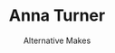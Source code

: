 ---
title: Anna Turner
subtitle: Alternative Makes
descriptions: I am a Kniiter and crochet creating patterns for Personal and Business. Let us work together. 
myWorkTitle0: Knits
myWorkDescription0: Here is some example text.
myWorkTitle1: Patterns
myWorkDescription1: Here is some example text.
myWorkTitle2: Tutorials
myWorkDescription2: Here is some example text.
myWorkTitle3: Something
myWorkDescription3: Here is some example text.
meTitle: This is Me
meDescription: This is some text about me
etsyLink: https://www.etsy.com
instagramLink: https://www.instagram.com
pinterestLink: https://www.pinterest.co.uk
---